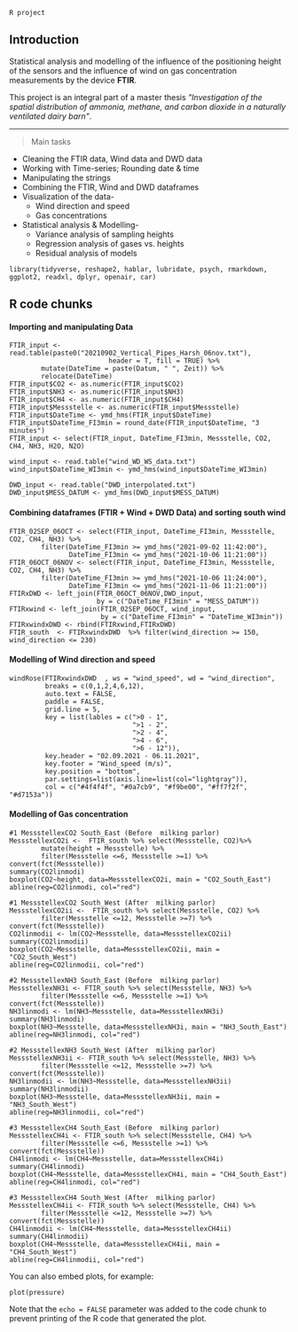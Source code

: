 
```{r setup, include=FALSE}
R project 
```

## Introduction

Statistical analysis and modelling of the influence of the positioning height of the sensors and the influence of wind on gas concentration measurements by the device **FTIR**.

This project is an integral part of a master thesis _"Investigation of the spatial distribution of ammonia, methane, and carbon dioxide in a naturally ventilated dairy barn"_.

***

> Main tasks

* Cleaning the FTIR data, Wind data and DWD data
* Working with Time-series; Rounding date & time
* Manipulating the strings
* Combining the FTIR, Wind and DWD dataframes
* Visualization of the data-
  + Wind direction and speed
  + Gas concentrations
* Statistical analysis & Modelling-
  + Variance analysis of sampling heights
  + Regression analysis of gases vs. heights
  + Residual analysis of models



```{install packages}
library(tidyverse, reshape2, hablar, lubridate, psych, rmarkdown, ggplot2, readxl, dplyr, openair, car)
```



## R code chunks

#### Importing and manipulating Data

```{Data import}
FTIR_input <- read.table(paste0("20210902_Vertical_Pipes_Harsh_06nov.txt"), 
                         header = T, fill = TRUE) %>%
        mutate(DateTime = paste(Datum, " ", Zeit)) %>%
        relocate(DateTime)
FTIR_input$CO2 <- as.numeric(FTIR_input$CO2)                   
FTIR_input$NH3 <- as.numeric(FTIR_input$NH3) 
FTIR_input$CH4 <- as.numeric(FTIR_input$CH4) 
FTIR_input$Messstelle <- as.numeric(FTIR_input$Messstelle)
FTIR_input$DateTime <- ymd_hms(FTIR_input$DateTime)
FTIR_input$DateTime_FI3min = round_date(FTIR_input$DateTime, "3 minutes")
FTIR_input <- select(FTIR_input, DateTime_FI3min, Messstelle, CO2, CH4, NH3, H2O, N2O)

wind_input <- read.table("wind_WD_WS_data.txt")
wind_input$DateTime_WI3min <- ymd_hms(wind_input$DateTime_WI3min)

DWD_input <- read.table("DWD_interpolated.txt")
DWD_input$MESS_DATUM <- ymd_hms(DWD_input$MESS_DATUM)
```

#### Combining dataframes (FTIR + Wind + DWD Data) and sorting south wind

```{Data conmbine}
FTIR_02SEP_06OCT <- select(FTIR_input, DateTime_FI3min, Messstelle, CO2, CH4, NH3) %>% 
        filter(DateTime_FI3min >= ymd_hms("2021-09-02 11:42:00"),
               DateTime_FI3min <= ymd_hms("2021-10-06 11:21:00"))
FTIR_06OCT_06NOV <- select(FTIR_input, DateTime_FI3min, Messstelle, CO2, CH4, NH3) %>% 
        filter(DateTime_FI3min >= ymd_hms("2021-10-06 11:24:00"),
               DateTime_FI3min <= ymd_hms("2021-11-06 11:21:00"))
FTIRxDWD <- left_join(FTIR_06OCT_06NOV,DWD_input, 
                      by = c("DateTime_FI3min" = "MESS_DATUM"))
FTIRxwind <- left_join(FTIR_02SEP_06OCT, wind_input, 
                       by = c("DateTime_FI3min" = "DateTime_WI3min"))
FTIRxwindxDWD <- rbind(FTIRxwind,FTIRxDWD)
FTIR_south  <- FTIRxwindxDWD  %>% filter(wind_direction >= 150, wind_direction <= 230)
```

#### Modelling of Wind direction and speed

```{Wind}
windRose(FTIRxwindxDWD  , ws = "wind_speed", wd = "wind_direction",
         breaks = c(0,1,2,4,6,12),
         auto.text = FALSE,
         paddle = FALSE,
         grid.line = 5,
         key = list(lables = c(">0 - 1",
                               ">1 - 2",
                               ">2 - 4",
                               ">4 - 6",
                               ">6 - 12")),
         key.header = "02.09.2021 - 06.11.2021",
         key.footer = "Wind_speed (m/s)",
         key.position = "bottom",
         par.settings=list(axis.line=list(col="lightgray")),
         col = c("#4f4f4f", "#0a7cb9", "#f9be00", "#ff7f2f", "#d7153a"))
```


#### Modelling of Gas concentration

```{Gas}
#1 MessstellexCO2 South_East (Before  milking parlor)
MessstellexCO2i <-  FTIR_south %>% select(Messstelle, CO2)%>%
        mutate(height = Messstelle) %>%
        filter(Messstelle <=6, Messstelle >=1) %>% convert(fct(Messstelle))
summary(CO2linmodi)    
boxplot(CO2~height, data=MessstellexCO2i, main = "CO2_South_East")
abline(reg=CO2linmodi, col="red")

#1 MessstellexCO2 South_West (After  milking parlor)
MessstellexCO2ii <-  FTIR_south %>% select(Messstelle, CO2) %>%
        filter(Messstelle <=12, Messstelle >=7) %>% convert(fct(Messstelle)) 
CO2linmodii <- lm(CO2~Messstelle, data=MessstellexCO2ii)
summary(CO2linmodii)    
boxplot(CO2~Messstelle, data=MessstellexCO2ii, main = "CO2_South_West")
abline(reg=CO2linmodii, col="red")

#2 MessstellexNH3 South_East (Before  milking parlor)
MessstellexNH3i <- FTIR_south %>% select(Messstelle, NH3) %>%
        filter(Messstelle <=6, Messstelle >=1) %>% convert(fct(Messstelle))
NH3linmodi <- lm(NH3~Messstelle, data=MessstellexNH3i)
summary(NH3linmodi)    
boxplot(NH3~Messstelle, data=MessstellexNH3i, main = "NH3_South_East")
abline(reg=NH3linmodi, col="red")

#2 MessstellexNH3 South_West (After  milking parlor)
MessstellexNH3ii <- FTIR_south %>% select(Messstelle, NH3) %>%
        filter(Messstelle <=12, Messstelle >=7) %>% convert(fct(Messstelle))
NH3linmodii <- lm(NH3~Messstelle, data=MessstellexNH3ii)
summary(NH3linmodii)    
boxplot(NH3~Messstelle, data=MessstellexNH3ii, main = "NH3_South_West")
abline(reg=NH3linmodii, col="red")

#3 MessstellexCH4 South_East (Before  milking parlor)
MessstellexCH4i <- FTIR_south %>% select(Messstelle, CH4) %>%
        filter(Messstelle <=6, Messstelle >=1) %>% convert(fct(Messstelle))
CH4linmodi <- lm(CH4~Messstelle, data=MessstellexCH4i)
summary(CH4linmodi)    
boxplot(CH4~Messstelle, data=MessstellexCH4i, main = "CH4_South_East")
abline(reg=CH4linmodi, col="red")

#3 MessstellexCH4 South_West (After  milking parlor)
MessstellexCH4ii <- FTIR_south %>% select(Messstelle, CH4) %>%
        filter(Messstelle <=12, Messstelle >=7) %>% convert(fct(Messstelle))
CH4linmodii <- lm(CH4~Messstelle, data=MessstellexCH4ii)
summary(CH4linmodii)    
boxplot(CH4~Messstelle, data=MessstellexCH4ii, main = "CH4_South_West")
abline(reg=CH4linmodii, col="red")
```

You can also embed plots, for example:

```{r pressure, echo=FALSE}
plot(pressure)
```

Note that the `echo = FALSE` parameter was added to the code chunk to prevent printing of the R code that generated the plot.
